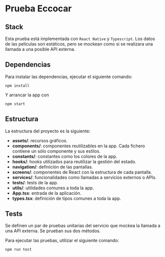 # Prueba Eccocar

## Stack

Esta prueba está implementada con `React Native` y `Typescript`. Los datos de las películas son estáticos, pero se mockean como si se realizara una llamada a una posible API externa.

## Dependencias

Para instalar las dependencias, ejecutar el siguiente comando:

```
npm install
```

Y arrancar la app con

```
npm start
```

## Estructura

La estructura del proyecto es la siguiente:

-   **assets/**: recursos gráficos.
-   **components/**: componentes reutilizables en la app. Cada fichero contiene un sólo componente y sus estilos.
-   **constants/**: constantes como los colores de la app.
-   **hooks/**: hooks utilizados para reutilizar la gestión del estado.
-   **navigation/**: definición de las pantallas.
-   **screens/**: componentes de React con la estructura de cada pantalla.
-   **services/**: funcionalidades como llamadas a servicios externos o APIs.
-   **tests/**: tests de la app.
-   **utils/**: utilidades comunes a toda la app.
-   **App.tsx**: entrada de la aplicación.
-   **types.tsx**: definición de tipos comunes a toda la app.

## Tests

Se definen un par de pruebas unitarias del servicio que mockea la llamada a una API externa. Se prueban sus dos métodos.

Para ejecutar las pruebas, utilizar el siguiente comando:

```
npm run test
```

